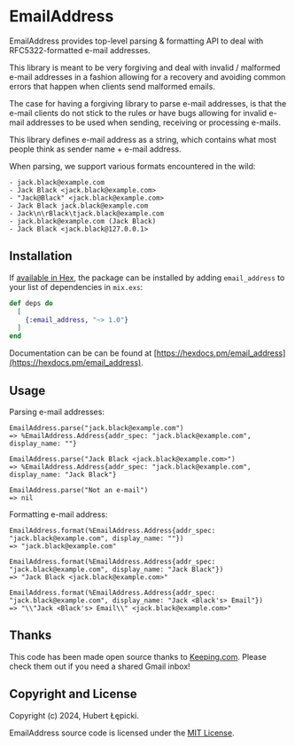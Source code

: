 # EmailAddress

EmailAddress provides top-level parsing & formatting API to deal with RFC5322-formatted
e-mail addresses.

This library is meant to be very forgiving and deal with invalid / malformed e-mail
addresses in a fashion allowing for a recovery and avoiding common errors that happen
when clients send malformed emails.

The case for having a forgiving library to parse e-mail addresses, is that the e-mail
clients do not stick to the rules or have bugs allowing for invalid e-mail addresses to
be used when sending, receiving or processing e-mails.

This library defines e-mail address as a string, which contains what most people think as
sender name + e-mail address.

When parsing, we support various formats encountered in the wild:

```
- jack.black@example.com
- Jack Black <jack.black@example.com>
- "Jack@Black" <jack.black@example.com>
- Jack Black jack.black@example.com
- Jack\n\rBlack\tjack.black@example.com
- jack.black@example.com (Jack Black)
- Jack Black <jack.black@127.0.0.1>
```

## Installation

If [available in Hex](https://hex.pm/packages/email_address), the package can be installed
by adding `email_address` to your list of dependencies in `mix.exs`:

```elixir
def deps do
  [
    {:email_address, "~> 1.0"}
  ]
end
```

Documentation can be can be found at
[https://hexdocs.pm/email_address](https://hexdocs.pm/email_address).

## Usage

Parsing e-mail addresses:

    EmailAddress.parse("jack.black@example.com")
    => %EmailAddress.Address{addr_spec: "jack.black@example.com", display_name: ""}

    EmailAddress.parse("Jack Black <jack.black@example.com>")
    => %EmailAddress.Address{addr_spec: "jack.black@example.com", display_name: "Jack Black"}

    EmailAddress.parse("Not an e-mail")
    => nil

Formatting e-mail address:

    EmailAddress.format(%EmailAddress.Address{addr_spec: "jack.black@example.com", display_name: ""})
    => "jack.black@example.com"

    EmailAddress.format(%EmailAddress.Address{addr_spec: "jack.black@example.com", display_name: "Jack Black"})
    => "Jack Black <jack.black@example.com>"

    EmailAddress.format(%EmailAddress.Address{addr_spec: "jack.black@example.com", display_name: "Jack <Black's> Email"})
    => "\\"Jack <Black's> Email\\" <jack.black@example.com>"

## Thanks

This code has been made open source thanks to [Keeping.com](https://keeping.com). Please check them out if you need a shared Gmail inbox!

## Copyright and License

Copyright (c) 2024, Hubert Łępicki.

EmailAddress source code is licensed under the [MIT License](LICENSE.md).

